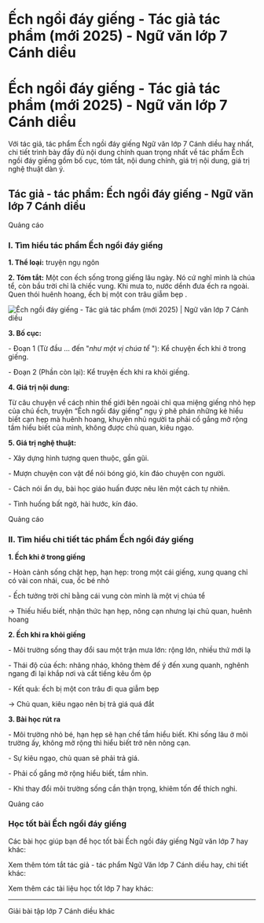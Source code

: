 # Ếch ngồi đáy giếng - Tác giả tác phẩm (mới 2025) - Ngữ văn lớp 7 Cánh diều

# Ếch ngồi đáy giếng - Tác giả tác phẩm (mới 2025) - Ngữ văn lớp 7 Cánh diều

Với tác giả, tác phẩm Ếch ngồi đáy giếng Ngữ văn lớp 7 Cánh diều hay nhất, chi tiết trình bày đầy đủ nội dung chính quan trọng nhất về tác phẩm Ếch ngồi đáy giếng gồm bố cục, tóm tắt, nội dung chính, giá trị nội dung, giá trị nghệ thuật dàn ý.

## Tác giả - tác phẩm: Ếch ngồi đáy giếng - Ngữ văn lớp 7 Cánh diều

Quảng cáo

### **I. Tìm hiểu tác phẩm Ếch ngồi đáy giếng**

**1\. Thể loại:** truyện ngụ ngôn

**2\. Tóm tắt:** Một con ếch sống trong giếng lâu ngày. Nó cứ nghĩ mình là chúa tể, còn bầu trời chỉ là chiếc vung. Khi mưa to, nước dềnh đưa ếch ra ngoài. Quen thói huênh hoang, ếch bị một con trâu giẫm bẹp . 

![Ếch ngồi đáy giếng - Tác giả tác phẩm \(mới 2025\) | Ngữ văn lớp 7 Cánh diều](https://vietjack.com/soan-van-lop-7-cd/images/tac-gia-tac-pham-ech-ngoi-day-gieng-111.PNG)

**3\. Bố cục:**

\- Đoạn 1 (Từ đầu … đến "_như một vị chúa tể_ "): Kể chuyện ếch khi ở trong giếng. 

\- Đoạn 2 (Phần còn lại): Kể truyện ếch khi ra khỏi giếng. 

**4\. Giá trị nội dung:**

Từ câu chuyện về cách nhìn thế giới bên ngoài chỉ qua miệng giếng nhỏ hẹp của chú ếch, truyện “Ếch ngồi đáy giếng” ngụ ý phê phán những kẻ hiểu biết cạn hẹp mà huênh hoang, khuyên nhủ người ta phải cố gắng mở rộng tầm hiểu biết của mình, không được chủ quan, kiêu ngạo. 

**5\. Giá trị nghệ thuật:**

\- Xây dựng hình tượng quen thuộc, gần gũi. 

\- Mượn chuyện con vật để nói bóng gió, kín đáo chuyện con người. 

\- Cách nói ẩn dụ, bài học giáo huấn được nêu lên một cách tự nhiên. 

\- Tình huống bất ngờ, hài hước, kín đáo. 

Quảng cáo

### **II. Tìm hiểu chi tiết tác phẩm Ếch ngồi đáy giếng**

**1\. Ếch khi ở trong giếng**

\- Hoàn cảnh sống chật hẹp, hạn hẹp: trong một cái giếng, xung quang chỉ có vài con nhái, cua, ốc bé nhỏ 

\- Ếch tưởng trời chỉ bằng cái vung còn mình là một vị chúa tể 

→ Thiếu hiểu biết, nhận thức hạn hẹp, nông cạn nhưng lại chủ quan, huênh hoang 

**2\. Ếch khi ra khỏi giếng**

\- Môi trường sống thay đổi sau một trận mưa lớn: rộng lớn, nhiều thứ mới lạ 

\- Thái độ của ếch: nhâng nháo, không thèm đế ý đến xung quanh, nghênh ngang đi lại khắp nơi và cất tiếng kêu ồm ộp 

\- Kết quả: ếch bị một con trâu đi qua giẫm bẹp 

→ Chủ quan, kiêu ngạo nên bị trả giá quá đắt 

**3\. Bài học rút ra**

\- Môi trường nhỏ bé, hạn hẹp sẽ hạn chế tầm hiểu biết. Khi sống lâu ở môi trường ấy, không mở rộng thì hiểu biết trở nên nông cạn. 

\- Sự kiêu ngạo, chủ quan sẽ phải trả giá. 

\- Phải cố gắng mở rộng hiểu biết, tầm nhìn. 

\- Khi thay đổi môi trường sống cần thận trọng, khiêm tốn để thích nghi. 

Quảng cáo

### **Học tốt bài Ếch ngồi đáy giếng**

Các bài học giúp bạn để học tốt bài Ếch ngồi đáy giếng Ngữ văn lớp 7 hay khác:

Xem thêm tóm tắt tác giả - tác phẩm Ngữ Văn lớp 7 Cánh diều hay, chi tiết khác:

Xem thêm các tài liệu học tốt lớp 7 hay khác:

* * *

Giải bài tập lớp 7 Cánh diều khác
